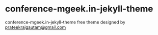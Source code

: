 # conference-mgeek.in-jekyll-theme
conference-mgeek.in-jekyll-theme free theme designed by prateekrajgautam@gmail.com
